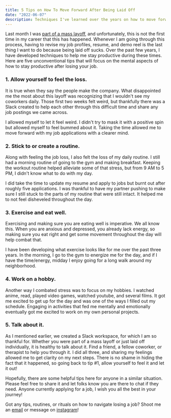 ```yaml
---
title: 5 Tips on How To Move Forward After Being Laid Off
date: "2022-06-07"
description: Techniques I've learned over the years on how to move forward during tough times.
---
```


Last month I was [part of a mass layoff](https://techcrunch.com/2022/05/12/professor-scott-galloways-edtech-startup-section-4-lay-offs/), and unfortunately, this is not the first time in my career that this has happened. Whenever I am going through this process, having to revise my job profiles, resume, and demo reel is the last thing I want to do because being laid off sucks. Over the past few years, I have developed techniques to help me stay productive during these times. Here are five unconventional tips that will focus on the mental aspects of how to stay productive after losing your job.

### 1. Allow yourself to feel the loss.
It is true when they say the people make the company. What disappointed me the most about this layoff was recognizing that I wouldn't see my coworkers daily. Those first two weeks felt weird, but thankfully there was a Slack created to help each other through this difficult time and share any job postings we came across.

I allowed myself to let it feel weird. I didn't try to mask it with a positive spin but allowed myself to feel bummed about it. Taking the time allowed me to move forward with my job applications with a clearer mind.

### 2. Stick to or create a routine.
Along with feeling the job loss, I also felt the loss of my daily routine. I still had a morning routine of going to the gym and making breakfast. Keeping the workout routine helped alleviate some of that stress, but from 9 AM to 5 PM, I didn't know what to do with my day.

I did take the time to update my resume and apply to jobs but burnt out after roughly five applications. I was thankful to have my partner pushing to make sure I still stuck to the parts of my routine that were still intact. It helped me to not feel disheveled throughout the day.

### 3. Exercise and eat well.
Exercising and making sure you are eating well is imperative. We all know this. When you are anxious and depressed, you already lack energy, so making sure you eat right and get some movement throughout the day will help combat that.

I have been developing what exercise looks like for me over the past three years. In the morning, I go to the gym to energize me for the day, and if I have the time/energy, midday I enjoy going for a long walk around my neighborhood.

### 4. Work on a hobby.
Another way I combated stress was to focus on my hobbies. I watched anime, read, played video games, watched youtube, and several films. It got me excited to get up for the day and was one of the ways I filled out my schedule. Engaging in activities that fed me mentally and emotionally eventually got me excited to work on my own personal projects.

### 5. Talk about it.
As I mentioned earlier, we created a Slack workspace, for which I am so thankful for. Whether you were part of a mass layoff or just laid off individually, it is healthy to talk about it. Find a friend, a fellow coworker, or therapist to help you through it. I did all three, and sharing my feelings allowed me to get clarity on my next steps. There is no shame in hiding the fact that it happened, so going back to tip #1, allow yourself to feel it and let it out!

Hopefully, there are some helpful tips here for anyone in a similar situation. Please feel free to share it and let folks know you are there to chat if they need. Anyone currently applying for a job, I wish you all the best in your journey!

Got any tips, routines, or rituals on how to navigate losing a job? Shoot me an <a href='mailto:courtneypure@gmail.com'>email</a> or message on [instagram](https://www.instagram.com/courtneypure/)!
